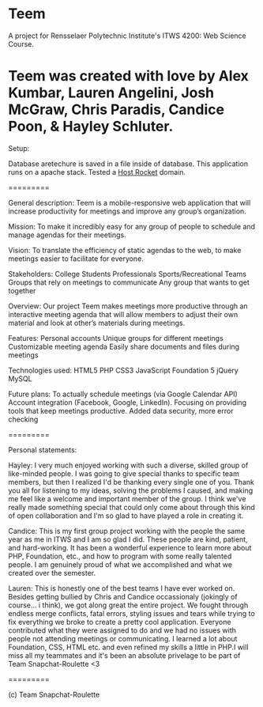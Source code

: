 Teem
=========

A project for Rensselaer Polytechnic Institute's ITWS 4200: Web Science Course. 


Teem was created with love by Alex Kumbar, Lauren Angelini, Josh McGraw, Chris Paradis, Candice Poon, & Hayley Schluter. 
=======

Setup:

Database aretechure is saved in a file inside of database.
This application runs on a apache stack. Tested a [Host Rocket](http://www.hostrocket.com/) domain.

=========

General description:
	Teem is a mobile-responsive web application that will increase productivity for meetings and improve any group’s organization.


Mission: 
	To make it incredibly easy for any group of people to schedule and manage agendas for their meetings.

Vision: 
	To translate the efficiency of static agendas to the web, to make meetings easier to facilitate for everyone. 

Stakeholders:
	College Students
	Professionals
	Sports/Recreational 
	Teams
	Groups that rely on 
	meetings to communicate 
	Any group that wants to get together

Overview: 
	Our project Teem makes meetings more productive through an interactive meeting agenda that will allow members to adjust their own material and look at other’s materials during meetings. 

Features:
	Personal accounts
	Unique groups for different meetings
	Customizable meeting agenda
	Easily share documents and files during meetings

Technologies used:
	HTML5
	PHP
	CSS3
	JavaScript
	Foundation 5
	jQuery
	MySQL

Future plans:
	To actually schedule meetings (via Google Calendar API)
	Account integration (Facebook, Google, LinkedIn).
	Focusing on providing tools that keep meetings productive.
	Added data security, more error checking

=========

Personal statements:

Hayley:
	I very much enjoyed working with such a diverse, skilled group of like-minded people. I was going to give special thanks to specific team members, but then I realized I'd be thanking every single one of you. Thank you all for listening to my ideas, solving the problems I caused, and making me feel like a welcome and important member of the group. I think we've really made something special that could only come about through this kind of open collaboration and I'm so glad to have played a role in creating it.

Candice:
	This is my first group project working with the people the same year as me in ITWS and I am so glad I did. These people are kind, patient, and hard-working. It has been a wonderful experience to learn more about PHP, Foundation, etc., and how to program with some really talented people. I am genuinely proud of what we accomplished and what we created over the semester.

Lauren:
	This is honestly one of the best teams I have ever worked on. Besides getting bullied by Chris and Candice occassionaly (jokingly of course... i think), we got along great the entire project. We fought through endless merge conflicts, fatal errors, styling issues and tears while trying to fix everything we broke to create a pretty cool application. Everyone contributed what they were assigned to do and we had no issues with people not attending meetings or communicating. I learned a lot about Foundation, CSS, HTML etc. and even refined my skills a little in PHP.I will miss all my teammates and it's been an absolute privelage to be part of Team Snapchat-Roulette <3 



=========

(c) Team Snapchat-Roulette